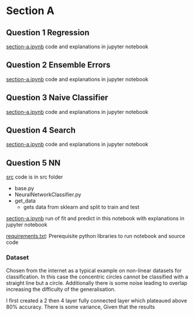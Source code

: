 # Section A
## Question 1 Regression
[section-a.ipynb](section-a.ipynb) code and explanations in jupyter notebook

## Question 2 Ensemble Errors
[section-a.ipynb](section-a.ipynb) code and explanations in jupyter notebook

## Question 3 Naive Classifier
[section-a.ipynb](section-a.ipynb) code and explanations in jupyter notebook

## Question 4 Search
[section-a.ipynb](section-a.ipynb) code and explanations in jupyter notebook

## Question 5 NN
[src](src) code is in src folder 
- base.py
- NeuralNetworkClassifier.py
- get_data
  - gets data from sklearn and split to train and test

[section-a.ipynb](section-a.ipynb) run of fit and predict in this notebook with explanations in jupyter notebook

[requirements.txt](requirements.txt): Prerequisite python libraries to run notebook and source code  

### Dataset
Chosen from the internet as a typical example on non-linear datasets for classification. In this case the concentric
circles cannot be classified with a straight line but a circle. Additionally there is some noise leading to overlap 
increasing the difficulty of the generalisation.

I first created a 2 then 4 layer fully connected layer which plateaued above 80% accuracy. There is some variance,
Given that the results 